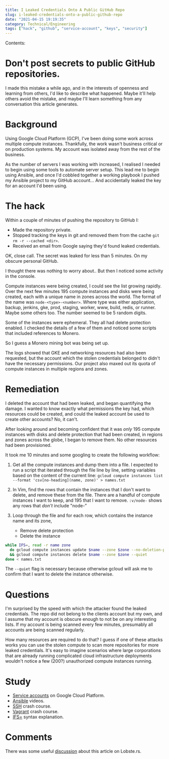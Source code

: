 ```yaml
---
title: I Leaked Credentials Onto A Public GitHub Repo
slug: i-leaked-credentials-onto-a-public-github-repo
date: "2021-04-15 19:19:35"
category: Technical/Engineering
tags: ["hack", "github", "service-account", "keys", "security"]
---
```


Contents:
<TOCInline toc={props.toc} exclude="Overview" toHeading={2} />

# Don't post secrets to public GitHub repositories.

I made this mistake a while ago, and in the interests of openness and learning
from others, I'd like to describe what happened. Maybe it'll help others avoid
the mistake, and maybe I'll learn something from any conversation this article
generates.

# Background

Using Google Cloud Platform (GCP), I've been doing some work across multiple
compute instances. Thankfully, the work wasn't business critical or on
production systems. My account was isolated away from the rest of the
business.

As the number of servers I was working with increased, I realised I needed to
begin using some tools to automate server setup. This lead me to begin using
Ansible, and once I'd cobbled together a working playbook I pushed my Ansible
project to my GitHub account... And accidentally leaked the key for an
account I'd been using.

# The hack

Within a couple of minutes of pushing the repository to GitHub I:

- Made the repository private.
- Stopped tracking the keys in git and removed them from the cache `git rm -r --cached <dir>`.
- Received an email from Google saying they'd found leaked credentials.

OK, close call. The secret was leaked for less than 5 minutes. On my obscure
personal GitHub.

I thought there was nothing to worry about.. But then I noticed some activity
in the console.

Compute instances were being created, I could see the list growing rapidly.
Over the next few minutes 195 compute instances and disks were being created,
each with a unique name in zones across the world. The format of the name was
`node-<type>-<number>`. Where type was either application, backup, jenkins,
gke, prod, staging, worker, www, build, redis, or runner. Maybe some others
too. The number seemed to be 5 random digits.

Some of the instances were ephemeral. They all had delete protection enabled. I
checked the details of a few of them and noticed some scripts that included
references to Monero.

So I guess a Monero mining bot was being set up.

The logs showed that GKE and networking resources had also been requested, but
the account which the stolen credentials belonged to didn't have the necessary
permissions. Our project also maxed out its quota of compute instances in
multiple regions and zones.

# Remediation

I deleted the account that had been leaked, and began quantifying the
damage. I wanted to know exactly what permissions the key had, which
resources could be created, and could the leaked account be used to create
other accounts? No, it can't.

After looking around and becoming confident that it was _only_ 195 compute
instances with disks and delete protection that had been created, in regions
and zones across the globe, I began to remove them. No other resources had been
provisioned.

It took me 10 minutes and some googling to create the following workflow:

1. Get all the compute instances and dump them into a file. I expected to run a
   script that iterated through the file line by line, setting variables based
   on the content of the current line: `gcloud compute instances list --format 'csv[no-heading](name, zone)' > names.txt`

2. In Vim, find the rows that contain the instances that I don't want to
   delete, and remove these from the file. There are a handful of compute
   instances I want to keep, and 195 that I want to remove. `:v/node-` shows
   any rows that _don't_ include "node-&rdquo;

3. Loop through the file and for each row, which contains the instance name and its zone,
   - Remove delete protection
   - Delete the instance

```sh
while IFS=, read -r name zone
  do gcloud compute instances update $name --zone $zone --no-deletion-protection \
  && gcloud compute instances delete $name --zone $zone --quiet
done < names.txt
```

The `--quiet` flag is necessary because otherwise gcloud will ask me to confirm
that I want to delete the instance otherwise.

# Questions

I'm surprised by the speed with which the attacker found the leaked
credentials. The repo did not belong to the clients account but my own, and I
assume that my account is obscure enough to not be on any interesting lists. If
my account is being scanned every few minutes, presumably all accounts are
being scanned regularly.

How many resources are required to do that? I guess if one of these attacks
works you can use the stolen compute to scan more repositories for more leaked
credentials. It's easy to imagine scenarios where large corporations that are
already running complicated cloud infrastructure deployments wouldn't notice a
few (200?) unauthorized compute instances running.

# Study

- [Service accounts](https://www.youtube.com/playlist?list=PLIivdWyY5sqIlPnZ7cvkg2Ck-8ZZ8TA5t) on Google Cloud Platform.
- [Ansible](https://www.youtube.com/watch?v=goclfp6a2IQ&t=1962s) videos.
- [SSH](https://www.youtube.com/watch?v=hQWRp-FdTpc) crash course.
- [Vagrant](https://youtu.be/vBrezgoX) crash course.
- [IFS=](https://stackoverflow.com/questions/26479562/what-does-ifs-do-in-this-bash-loop-cat-file-while-ifs-read-r-line-do/26480210) syntax explanation.

# Comments

There was some useful [discussion](https://lobste.rs/s/5vwctk/i_leaked_credentials_onto_public_github) about this article on Lobste.rs.
